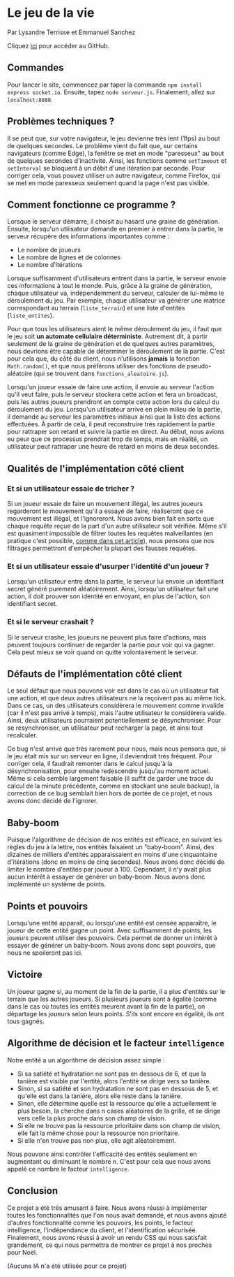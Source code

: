 # Le jeu de la vie
Par Lysandre Terrisse et Emmanuel Sanchez

Cliquez [ici](https://github.com/LysandreTerrisse/GameOfLife) pour accéder au GitHub.

## Commandes
Pour lancer le site, commencez par taper la commande `npm install express socket.io`.
Ensuite, tapez `node serveur.js`. Finalement, allez sur `localhost:8888`.

## Problèmes techniques ?
Il se peut que, sur votre navigateur, le jeu devienne très lent (1fps) au bout de quelques secondes. Le problème vient du fait que, sur certains navigateurs (comme Edge), la fenêtre se met en mode "paresseux" au bout de quelques secondes d'inactivité. Ainsi, les fonctions comme `setTimeout` et `setInterval` se bloquent à un débit d'une itération par seconde. Pour corriger cela, vous pouvez utiliser un autre navigateur, comme Firefox, qui se met en mode paresseux seulement quand la page n'est pas visible.

## Comment fonctionne ce programme ?
Lorsque le serveur démarre, il choisit au hasard une graine de génération.
Ensuite, lorsqu'un utilisateur demande en premier à entrer dans la partie, le serveur récupère des informations importantes comme :
- Le nombre de joueurs
- Le nombre de lignes et de colonnes
- Le nombre d'itérations

Lorsque suffisamment d'utilisateurs entrent dans la partie, le serveur envoie ces informations à tout le monde.
Puis, grâce à la graine de génération, chaque utilisateur va, indépendemment du serveur, calculer de lui-même le déroulement du jeu. Par exemple, chaque utilisateur va générer une matrice correspondant au terrain (`liste_terrain`) et une liste d'entités (`liste_entites`).

Pour que tous les utilisateurs aient le même déroulement du jeu, il faut que le jeu soit **un automate cellulaire déterministe**. Autrement dit, à partir seulement de la graine de génération et de quelques autres paramètres, nous devrions être capable de déterminer le déroulement de la partie. C'est pour cela que, du côté du client, nous n'utilisons **jamais** la fonction `Math.random()`, et que nous préférons utiliser des fonctions de pseudo-aléatoire (qui se trouvent dans `fonctions_aleatoire.js`).

Lorsqu'un joueur essaie de faire une action, il envoie au serveur l'action qu'il veut faire, puis le serveur stockera cette action et fera un broadcast, puis les autres joueurs prendront en compte cette action lors du calcul du déroulement du jeu. Lorsqu'un utilisateur arrive en plein milieu de la partie, il demande au serveur les paramètres initiaux ainsi que la liste des actions effectuées. À partir de cela, il peut reconstruire très rapidement la partie pour rattraper son retard et suivre la partie en direct. Au début, nous avions eu peur que ce processus prendrait trop de temps, mais en réalité, un utilisateur peut rattraper une heure de retard en moins de deux secondes.

## Qualités de l'implémentation côté client
### Et si un utilisateur essaie de tricher ?
Si un joueur essaie de faire un mouvement illégal, les autres joueurs regarderont le mouvement qu'il a essayé de faire, réaliseront que ce mouvement est illégal, et l'ignoreront. Nous avons bien fait en sorte que chaque requête reçue de la part d'un autre utilisateur soit vérifiée. Même s'il est quasiment impossible de filtrer toutes les requêtes malveillantes (en pratique c'est possible, [comme dans cet article](https://arxiv.org/abs/1304.5087v4)), nous pensons que nos filtrages permettront d'empêcher la plupart des fausses requêtes.

### Et si un utilisateur essaie d'usurper l'identité d'un joueur ?

Lorsqu'un utilisateur entre dans la partie, le serveur lui envoie un identifiant secret généré purement aléatoirement. Ainsi, lorsqu'un utilisateur fait une action, il doit prouver son identité en envoyant, en plus de l'action, son identifiant secret.

### Et si le serveur crashait ?
Si le serveur crashe, les joueurs ne peuvent plus faire d'actions, mais peuvent toujours continuer de regarder la partie pour voir qui va gagner. Cela peut mieux se voir quand on quitte volontairement le serveur.

## Défauts de l'implémentation côté client

Le seul défaut que nous pouvons voir est dans le cas où un utilisateur fait une action, et que deux autres utilisateurs ne la reçoivent pas au même tick. Dans ce cas, un des utilisateurs considèrera le mouvement comme invalide (car il n'est pas arrivé à temps), mais l'autre utilisateur le considèrera valide. Ainsi, deux utilisateurs pourraient potentiellement se désynchroniser. Pour se resynchroniser, un utilisateur peut recharger la page, et ainsi tout recalculer.

Ce bug n'est arrivé que très rarement pour nous, mais nous pensons que, si le jeu était mis sur un serveur en ligne, il deviendrait très fréquent. Pour corriger cela, il faudrait remonter dans le calcul jusqu'à la désynchronisation, pour ensuite redescendre jusqu'au moment actuel. Même si cela semble largement faisable (il suffit de garder une trace du calcul de la minute précédente, comme en stockant une seule backup), la correction de ce bug semblait bien hors de portée de ce projet, et nous avons donc décidé de l'ignorer.

## Baby-boom

Puisque l'algorithme de décision de nos entités est efficace, en suivant les règles du jeu à la lettre, nos entités faisaient un "baby-boom". Ainsi, des dizaines de milliers d'entités apparaissaient en moins d'une cinquantaine d'itérations (donc en moins de cinq secondes). Nous avons donc décidé de limiter le nombre d'entités par joueur à 100. Cependant, il n'y avait plus aucun intérêt à essayer de générer un baby-boom. Nous avons donc implémenté un système de points.

## Points et pouvoirs

Lorsqu'une entité apparait, ou lorsqu'une entité est censée apparaître, le joueur de cette entité gagne un point. Avec suffisamment de points, les joueurs peuvent utiliser des pouvoirs. Cela permet de donner un intérêt à essayer de générer un baby-boom. Nous avons donc sept pouvoirs, que nous ne spoileront pas ici.

## Victoire

Un joueur gagne si, au moment de la fin de la partie, il a plus d'entités sur le terrain que les autres joueurs. Si plusieurs joueurs sont à égalité (comme dans le cas où toutes les entités meurent avant la fin de la partie), on départage les joueurs selon leurs points. S'ils sont encore en égalité, ils ont tous gagnés.

## Algorithme de décision et le facteur `intelligence`

Notre entité a un algorithme de décision assez simple :
- Si sa satiété et hydratation ne sont pas en dessous de 6, et que la tanière est visible par l'entité, alors l'entité se dirige vers sa tanière.
- Sinon, si sa satiété et son hydratation ne sont pas en dessous de 5, et qu'elle est dans la tanière, alors elle reste dans la tanière.
- Sinon, elle détermine quelle est la ressource qu'elle a actuellement le plus besoin, la cherche dans n cases aléatoires de la grille, et se dirige vers celle la plus proche dans son champ de vision.
- Si elle ne trouve pas la ressource prioritaire dans son champ de vision, elle fait la même chose pour la ressource non prioritaire.
- Si elle n'en trouve pas non plus, elle agit aléatoirement.

Nous pouvons ainsi contrôler l'efficacité des entités seulement en augmentant ou diminuant le nombre n. C'est pour cela que nous avons appelé ce nombre le facteur `intelligence`.

## Conclusion

Ce projet a été très amusant à faire. Nous avons réussi à implémenter toutes les fonctionnalités que l'on nous avait demandé, et nous avons ajouté d'autres fonctionnalité comme les pouvoirs, les points, le facteur intelligence, l'indépendance du client, et l'identification sécurisée. Finalement, nous avons réussi à avoir un rendu CSS qui nous satisfait grandement, ce qui nous permettra de montrer ce projet à nos proches pour Noël.



(Aucune IA n'a été utilisée pour ce projet)
